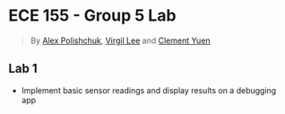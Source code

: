 # ECE 155 - Group 5 Lab
> By [Alex Polishchuk](https://github.com/AlexPolGit), [Virgil Lee](https://github.com/virgillee97) and [Clement Yuen](https://github.com/ccyuen)

## Lab 1
* Implement basic sensor readings and display results on a debugging app